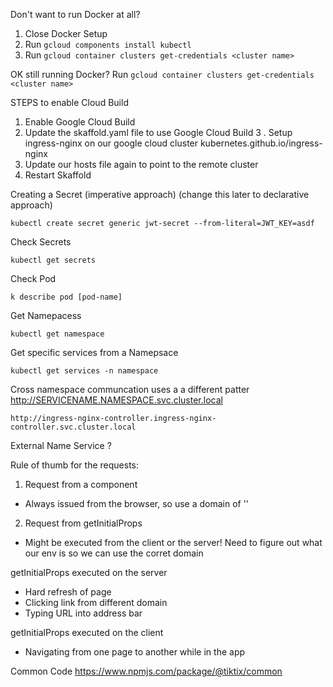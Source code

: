 Don't want to run Docker at all?

1. Close Docker Setup
2. Run `gcloud components install kubectl`
3. Run `gcloud container clusters get-credentials <cluster name>`

OK still running Docker?
Run `gcloud container clusters get-credentials <cluster name>`

STEPS to enable Cloud Build

1. Enable Google Cloud Build
2. Update the skaffold.yaml file to use Google Cloud Build
   3 . Setup ingress-nginx on our google cloud cluster kubernetes.github.io/ingress-nginx
3. Update our hosts file again to point to the remote cluster
4. Restart Skaffold

Creating a Secret (imperative approach) (change this later to declarative approach)

```
kubectl create secret generic jwt-secret --from-literal=JWT_KEY=asdf
```

Check Secrets

```
kubectl get secrets
```

Check Pod

```
k describe pod [pod-name]
```

Get Namepacess

```
kubectl get namespace
```

Get specific services from a Namepsace

```
kubectl get services -n namespace
```

Cross namespace communcation uses a a different patter
http://SERVICENAME.NAMESPACE.svc.cluster.local

```
http://ingress-nginx-controller.ingress-nginx-controller.svc.cluster.local
```

External Name Service ?

Rule of thumb for the requests:

1. Request from a component

- Always issued from the browser, so use a domain of ''

2. Request from getInitialProps

- Might be executed from the client or the server! Need to figure out what our env is so we can use the corret domain

getInitialProps executed on the server

- Hard refresh of page
- Clicking link from different domain
- Typing URL into address bar

getInitialProps executed on the client

- Navigating from one page to another while in the app

Common Code
https://www.npmjs.com/package/@tiktix/common
